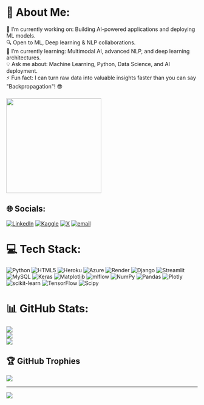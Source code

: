 # 💫 About Me:
🚀 I’m currently working on: Building AI-powered applications and deploying ML models.<br>🔍 Open to ML, Deep learning & NLP collaborations.<br>🌱 I’m currently learning: Multimodal AI, advanced NLP, and deep learning architectures.<br>💡 Ask me about: Machine Learning, Python, Data Science, and AI deployment.<br>⚡ Fun fact: I can turn raw data into valuable insights faster than you can say "Backpropagation"! 😎<br>

###

<img height="250" src="https://media4.giphy.com/media/v1.Y2lkPTc5MGI3NjExcTN2MWl0MjM4bmRvM3RnaDN3MmhuMHY0eHVzNTU5cXE1dzNoZnoyZSZlcD12MV9pbnRlcm5hbF9naWZfYnlfaWQmY3Q9Zw/78XCFBGOlS6keY1Bil/giphy.gif"/>

## 🌐 Socials:
[![LinkedIn](https://img.shields.io/badge/LinkedIn-%230077B5.svg?logo=linkedin&logoColor=white)](https://linkedin.com/in/tark-patel) [![Kaggle](https://img.shields.io/badge/Kaggle-20BEFF.svg?logo=kaggle&logoColor=white)](https://www.kaggle.com/tark01)   [![X](https://img.shields.io/badge/X-black.svg?logo=X&logoColor=white)](https://x.com/tarkspatel) [![email](https://img.shields.io/badge/Email-D14836?logo=gmail&logoColor=white)](mailto:pateltark424@gmail.com) 

# 💻 Tech Stack:
![Python](https://img.shields.io/badge/python-3670A0?style=for-the-badge&logo=python&logoColor=ffdd54) ![HTML5](https://img.shields.io/badge/html5-%23E34F26.svg?style=for-the-badge&logo=html5&logoColor=white) ![Heroku](https://img.shields.io/badge/heroku-%23430098.svg?style=for-the-badge&logo=heroku&logoColor=white) ![Azure](https://img.shields.io/badge/azure-%230072C6.svg?style=for-the-badge&logo=microsoftazure&logoColor=white) ![Render](https://img.shields.io/badge/Render-%46E3B7.svg?style=for-the-badge&logo=render&logoColor=white) ![Django](https://img.shields.io/badge/django-%23092E20.svg?style=for-the-badge&logo=django&logoColor=white) ![Streamlit](https://img.shields.io/badge/Streamlit-%23FE4B4B.svg?style=for-the-badge&logo=streamlit&logoColor=white) ![MySQL](https://img.shields.io/badge/mysql-4479A1.svg?style=for-the-badge&logo=mysql&logoColor=white) ![Keras](https://img.shields.io/badge/Keras-%23D00000.svg?style=for-the-badge&logo=Keras&logoColor=white) ![Matplotlib](https://img.shields.io/badge/Matplotlib-%23ffffff.svg?style=for-the-badge&logo=Matplotlib&logoColor=black) ![mlflow](https://img.shields.io/badge/mlflow-%23d9ead3.svg?style=for-the-badge&logo=numpy&logoColor=blue) ![NumPy](https://img.shields.io/badge/numpy-%23013243.svg?style=for-the-badge&logo=numpy&logoColor=white) ![Pandas](https://img.shields.io/badge/pandas-%23150458.svg?style=for-the-badge&logo=pandas&logoColor=white) ![Plotly](https://img.shields.io/badge/Plotly-%233F4F75.svg?style=for-the-badge&logo=plotly&logoColor=white) ![scikit-learn](https://img.shields.io/badge/scikit--learn-%23F7931E.svg?style=for-the-badge&logo=scikit-learn&logoColor=white) ![TensorFlow](https://img.shields.io/badge/TensorFlow-%23FF6F00.svg?style=for-the-badge&logo=TensorFlow&logoColor=white) ![Scipy](https://img.shields.io/badge/SciPy-%230C55A5.svg?style=for-the-badge&logo=scipy&logoColor=%white)


# 📊 GitHub Stats:
![](https://github-readme-stats.vercel.app/api?username=tarkptel&theme=dark&hide_border=false&include_all_commits=true&count_private=true)<br/>
![](https://nirzak-streak-stats.vercel.app/?user=tarkptel&theme=dark&hide_border=false)<br/>
![](https://github-readme-stats.vercel.app/api/top-langs/?username=tarkptel&theme=dark&hide_border=false&include_all_commits=true&count_private=true&layout=compact)

## 🏆 GitHub Trophies
![](https://github-profile-trophy.vercel.app/?username=tarkptel&theme=radical&no-frame=false&no-bg=true&margin-w=4)

---
[![](https://visitcount.itsvg.in/api?id=tarkptel&icon=0&color=0)](https://visitcount.itsvg.in)

<!-- Proudly created with GPRM ( https://gprm.itsvg.in ) -->
